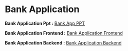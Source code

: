 # Bank Application

**Bank Application Ppt :** [Bank App PPT]()

**Bank Application Frontend :** [Bank Application Frontend](https://github.com/Nandha6015/Bank-Angular-FrontEnd.git)

**Bank Application Backend :** [Bank Application Backend](https://github.com/Nandha6015/Bank-Angular-BackEnd.git)
